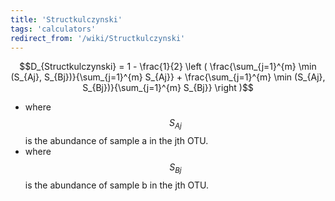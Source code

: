 ```yaml
---
title: 'Structkulczynski'
tags: 'calculators'
redirect_from: '/wiki/Structkulczynski'
---
```

$$D_{Structkulczynski} = 1 - \frac{1}{2} \left ( \frac{\sum_{j=1}^{m} \min (S_{Aj}, S_{Bj})}{\sum_{j=1}^{m} S_{Aj}} + \frac{\sum_{j=1}^{m} \min (S_{Aj}, S_{Bj})}{\sum_{j=1}^{m} S_{Bj}} \right )$$

-   where $$S_{Aj}$$ is the abundance of sample a in the jth OTU.
-   where $$S_{Bj}$$ is the abundance of sample b in the jth OTU.

